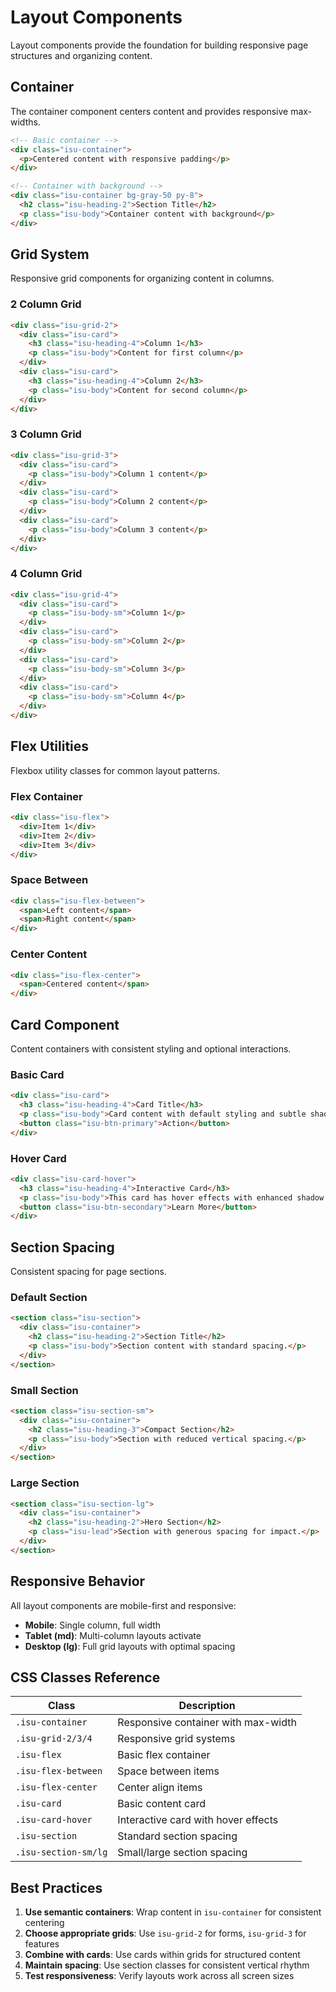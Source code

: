 # Layout Components

Layout components provide the foundation for building responsive page structures and organizing content.

## Container

The container component centers content and provides responsive max-widths.

```html
<!-- Basic container -->
<div class="isu-container">
  <p>Centered content with responsive padding</p>
</div>

<!-- Container with background -->
<div class="isu-container bg-gray-50 py-8">
  <h2 class="isu-heading-2">Section Title</h2>
  <p class="isu-body">Container content with background</p>
</div>
```

## Grid System

Responsive grid components for organizing content in columns.

### 2 Column Grid
```html
<div class="isu-grid-2">
  <div class="isu-card">
    <h3 class="isu-heading-4">Column 1</h3>
    <p class="isu-body">Content for first column</p>
  </div>
  <div class="isu-card">
    <h3 class="isu-heading-4">Column 2</h3>
    <p class="isu-body">Content for second column</p>
  </div>
</div>
```

### 3 Column Grid
```html
<div class="isu-grid-3">
  <div class="isu-card">
    <p class="isu-body">Column 1 content</p>
  </div>
  <div class="isu-card">
    <p class="isu-body">Column 2 content</p>
  </div>
  <div class="isu-card">
    <p class="isu-body">Column 3 content</p>
  </div>
</div>
```

### 4 Column Grid
```html
<div class="isu-grid-4">
  <div class="isu-card">
    <p class="isu-body-sm">Column 1</p>
  </div>
  <div class="isu-card">
    <p class="isu-body-sm">Column 2</p>
  </div>
  <div class="isu-card">
    <p class="isu-body-sm">Column 3</p>
  </div>
  <div class="isu-card">
    <p class="isu-body-sm">Column 4</p>
  </div>
</div>
```

## Flex Utilities

Flexbox utility classes for common layout patterns.

### Flex Container
```html
<div class="isu-flex">
  <div>Item 1</div>
  <div>Item 2</div>
  <div>Item 3</div>
</div>
```

### Space Between
```html
<div class="isu-flex-between">
  <span>Left content</span>
  <span>Right content</span>
</div>
```

### Center Content
```html
<div class="isu-flex-center">
  <span>Centered content</span>
</div>
```

## Card Component

Content containers with consistent styling and optional interactions.

### Basic Card
```html
<div class="isu-card">
  <h3 class="isu-heading-4">Card Title</h3>
  <p class="isu-body">Card content with default styling and subtle shadow.</p>
  <button class="isu-btn-primary">Action</button>
</div>
```

### Hover Card
```html
<div class="isu-card-hover">
  <h3 class="isu-heading-4">Interactive Card</h3>
  <p class="isu-body">This card has hover effects with enhanced shadow.</p>
  <button class="isu-btn-secondary">Learn More</button>
</div>
```

## Section Spacing

Consistent spacing for page sections.

### Default Section
```html
<section class="isu-section">
  <div class="isu-container">
    <h2 class="isu-heading-2">Section Title</h2>
    <p class="isu-body">Section content with standard spacing.</p>
  </div>
</section>
```

### Small Section
```html
<section class="isu-section-sm">
  <div class="isu-container">
    <h2 class="isu-heading-3">Compact Section</h2>
    <p class="isu-body">Section with reduced vertical spacing.</p>
  </div>
</section>
```

### Large Section
```html
<section class="isu-section-lg">
  <div class="isu-container">
    <h2 class="isu-heading-2">Hero Section</h2>
    <p class="isu-lead">Section with generous spacing for impact.</p>
  </div>
</section>
```

## Responsive Behavior

All layout components are mobile-first and responsive:

- **Mobile**: Single column, full width
- **Tablet (md)**: Multi-column layouts activate
- **Desktop (lg)**: Full grid layouts with optimal spacing

## CSS Classes Reference

| Class | Description |
|-------|-------------|
| `.isu-container` | Responsive container with max-width |
| `.isu-grid-2/3/4` | Responsive grid systems |
| `.isu-flex` | Basic flex container |
| `.isu-flex-between` | Space between items |
| `.isu-flex-center` | Center align items |
| `.isu-card` | Basic content card |
| `.isu-card-hover` | Interactive card with hover effects |
| `.isu-section` | Standard section spacing |
| `.isu-section-sm/lg` | Small/large section spacing |

## Best Practices

1. **Use semantic containers**: Wrap content in `isu-container` for consistent centering
2. **Choose appropriate grids**: Use `isu-grid-2` for forms, `isu-grid-3` for features
3. **Combine with cards**: Use cards within grids for structured content
4. **Maintain spacing**: Use section classes for consistent vertical rhythm
5. **Test responsiveness**: Verify layouts work across all screen sizes
